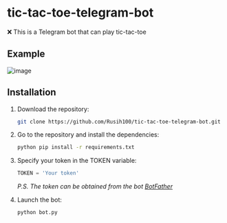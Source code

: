 # tic-tac-toe-telegram-bot
❌ This is a Telegram bot that can play tic-tac-toe

## Example

![image](https://github.com/Rusih100/tic-tac-toe-telegram-bot/blob/7026359f83be38410ece5434ac7be58e97e1524b/README/demo.gif)

## Installation

1.  Download the repository:  
    ```zsh
    git clone https://github.com/Rusih100/tic-tac-toe-telegram-bot.git
    ```

2. Go to the repository and install the dependencies: 
    ```zsh
    python pip install -r requirements.txt
    ```

3. Specify your token in the TOKEN variable: 
    ```python
    TOKEN = 'Your token'
    ```

    _P.S. The token can be obtained from the bot [BotFather](https://t.me/botfather)_

4.  Launch the bot:  
    ```zsh
    python bot.py
    ```

